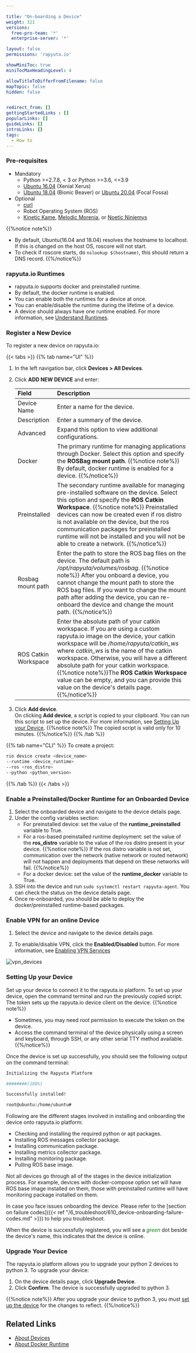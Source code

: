 ```yaml
---

title: "On-boarding a Device"
weight: 321
versions:
  free-pro-team: '*'
  enterprise-server: '*'

layout: false
permissions: 'rapyuta.io'

showMiniToc: true
miniTocMaxHeadingLevel: 4

allowTitleToDifferFromFilename: false
mapTopic: false
hidden: false


redirect_from: []
gettingStartedLinks : []
popularLinks: []
guideLinks: []
introLinks: {}
tags:
  - How to
---
```


### Pre-requisites

* Mandatory
   * Python >=2.7.8, < 3 or Python >=3.6, <=3.9
   * [Ubuntu 16.04](http://releases.ubuntu.com/16.04/) (Xenial Xerus)
   * [Ubuntu 18.04](http://releases.ubuntu.com/18.04/) (Bionic Beaver) or [Ubuntu 20.04](https://releases.ubuntu.com/20.04/) (Focal Fossa)
* Optional
    * [curl](https://curl.haxx.se/)
    * Robot Operating System (ROS)
    * [Kinetic Kame](http://wiki.ros.org/kinetic), [Melodic Morenia](http://wiki.ros.org/melodic), or [Noetic Ninjemys](http://wiki.ros.org/noetic)

{{%notice note%}}
 * By default, Ubuntu(16.04 and 18.04) resolves the hostname to localhost. If this is changed on the host OS, roscore will not start. 
 * To check if roscore starts, do `nslookup $(hostname)`, this should return a DNS record.
{{%/notice%}}

### rapyuta.io Runtimes

* rapyuta.io supports docker and preinstalled runtime. 
* By default, the docker runtime is enabled. 
* You can enable both the runtimes for a device at once.
* You can enable/disable the runtime during the lifetime of a device. 
* A device should always have one runtime enabled.
For more information, see [Understand Runtimes](/5_deep-dives/51_managing-devices/511_device-runtime/).

### Register a New Device

To register a new device on rapyuta.io:

{{< tabs >}}
{{% tab name="UI" %}}
1. In the left navigation bar, click **Devices > All Devices**.
2. Click **ADD NEW DEVICE** and enter:
   <table>
      <tr style="background-color:#F8F8F8;">
         <td> <b>Field</b></td>
         <td> <b>Description</b></td>
      </tr>
      <tbody>
         <tr>
            <td>Device Name</td>
            <td>Enter a name for the device.</td>
         </tr>
          <tr>
            <td>Description  </td>
            <td>Enter a summary of the device. </td>
         </tr>
           <tr>
            <td>Advanced  </td>
            <td>Expand this option to view additional configurations.</td>
         </tr>
         <tr>
            <td> Docker </td>
            <td>The primary runtime for managing applications through Docker. Select this option and specify the <b>ROSBag mount path</b>. {{%notice note%}} By default, docker runtime is enabled for a device.
      {{%/notice%}} </td> 
         </tr>
          <tr>
            <td> Preinstalled</td>
            <td>The secondary runtime available for managing pre-installed software on the device. Select this option and specify the <b>ROS Catkin Workspace</b>. {{%notice note%}} Preinstalled devices can now be created even if ros distro is not available on the device, but the ros communication packages for preinstalled runtime will not be installed and you will not be able to create a network. 
      {{%/notice%}} </td> 
         </tr>
         <tr>
            <td> Rosbag mount path </td>
            <td> Enter the path to store the ROS bag files on the device. The default path is <i>/opt/rapyuta/volumes/rosbag</i>. {{%notice note%}} After you onboard a device, you cannot change the mount path to store the ROS bag files. If you want to change the mount path after adding the device, you can re-onboard the device 	and change the mount path. 
      {{%/notice%}}  </td>
         </tr>
         <tr>
            <td> ROS Catkin Workspace </td>
            <td> Enter the absolute path of your catkin workspace. If you are using a custom rapyuta.io image on the device, your catkin workspace will be <i>/home/rapyuta/catkin_ws</i> where <i>catkin_ws</i> is the name of the catkin workspace. Otherwise, you will have a different absolute path for your catkin workspace. {{%notice note%}}The <b>ROS Catkin Workspace</b> value can be empty, and you can provide this value on the device's details page. 
      {{%/notice%}}</td>
         </tr>
      </tbody>
   </table>

3. Click **Add device**.  
   On clicking <b>Add device</b>, a script is copied to your clipboard. You can run this script to set up the device. For more information, see [Setting Up your Device](/3_how-tos/32_device-management/321_onboarding-a-device/#setting-up-your-device).
   {{%notice note%}}
   The copied script is valid only for 10 minutes.
   {{%/notice%}}
{{% /tab %}}

{{% tab name="CLI" %}}
To create a project:
```Bash
rio device create <device_name> 
--runtime <device_runtime> 
--ros <ros_distro> 
--python <python_version>
```
{{% /tab %}}
{{< /tabs >}}
 
### Enable a Preinstalled/Docker Runtime for an Onboarded Device

1. Select the onboarded device and navigate to the device details page.
2. Under the config variables section:
   * For preinstalled device: set the value of the **runtime_preinstalled** variable to True.
   * For a ros-based preinstalled runtime deployment: set the value of the **ros_distro** variable to the value of the ros distro present in your device.
   {{%notice note%}}
   If the ros distro variable is not set, communication over the network (native network or routed network) will not happen and deployments that depend on these networks will fail.
   {{%/notice%}}
   * For a docker device: set the value of the **runtime_docker** variable to True.
3. SSH into the device and run `sudo systemctl restart rapyuta-agent`. You can check the status on the device details page.
4. Once re-onboarded, you should be able to deploy the docker/preinstalled runtime-based packages.


### Enable VPN for an online Device

1. Select the device and navigate to the device details page.

2. To enable/disable VPN, click the **Enabled/Disabled** button. For more information, see [Enabling VPN Services](/3_how-tos/34_networking-and-communication/347_enable-vpn/)

![vpn_devices](/images/core-concepts/vpn/vpn_devices.png?classes=border,shadow&width=25pc)


### Setting Up your Device

Set up your device to connect it to the rapyuta.io platform. To set up your device, open the command terminal and run the previously copied script.
The token sets up the rapyuta.io device client on the device. 
{{%notice note%}}
* Sometimes, you may need root permission to execute the token on the device.
* Access the command terminal of the device physically using a screen and keyboard, through SSH, or any other serial TTY method available. 
{{%/notice%}}

Once the device is set up successfully, you should see the following output on the command terminal:
```bash
Initializing the Rapyuta Platform

########(100%)

Successfully installed!

root@ubuntu:/home/ubuntu#
```

Following are the different stages involved in installing and onboarding the device onto rapyuta.io platform:
<!--The process of installing a device consists of different stages towards successful completion of onboarding the device onto rapyuta.io.
These stages are described below: -->
* Checking and installing the required python or apt packages.
* Installing ROS messages collector package.
* Installing communication package.
* Installing metrics collector package.
* Installing monitoring package.
* Pulling ROS base image.

Not all devices go through all of the stages in the device initialization process. For example, devices with docker-compose option set will have ROS base image installed on them, those with preinstalled runtime will have monitoring package installed on them.

In case you face issues onboarding the device. Please refer to the [section on failure codes]({{< ref "/6_troubleshoot/610_device-onboarding-failure-codes.md" >}}) to help you troubleshoot.

When the device is successfully registered, you will see a <span style="color:green">*green*</span> dot beside the device's name, this indicates that the device is online.

### Upgrade Your Device

The rapyuta.io platform allows you to upgrade your python 2 devices to python 3. To upgrade your device:

1. On the device details page, click **Upgrade Device**.
2. Click **Confirm**. The device is successfully upgraded to python 3.

{{%notice note%}}
After you upgrade your device to python 3, you must [set up the device](/3_how-tos/32_device-management/321_onboarding-a-device/#setting-up-your-device) for the changes to reflect.
{{%/notice%}} 

## Related Links
* [About Devices](/1_understanding-rio/12_core-concepts/#device-management)
* [About Docker Runtime](/5_deep-dives/51_managing-devices/511_device-runtime/#dockercompose-runtime-for-device)
